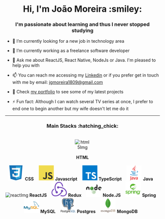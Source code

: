 <h1 align="center">Hi, I'm João Moreira :smiley:</h1>

<h3 align="center">I'm passionate about learning and thus I never stopped studying</h3>
  
- :telescope: I’m currently looking for a new job in technology area
  
- 🌱 I’m currently working as a freelance software developer
  
- 💬 Ask me about ReactJS, React Native, NodeJs or Java. I'm pleased to help you with
  
- 📫 You can reach me accessing my [Linkedin](https://www.linkedin.com/in/joao-moreira-dev/)
or if you prefer get in touch with me by email: jgmoreira1809@gmail.com

- :notebook_with_decorative_cover: Check [my portfolio](https://www.joaomoreira.net/) to see some of my latest projects
  
- ⚡ Fun fact: Although I can watch several TV series at once, I prefer to end one to begin another but my wife doesn't let me do it

<hr>

<h3 align="center">Main Stacks :hatching_chick:</h3>
<br>
<div align="center">
<div style="display: flex; flex-direction: column; align-items: center;">
  <img src="https://cdn.jsdelivr.net/gh/devicons/devicon/icons/html5/html5-original.svg" alt="html5Img" width="50" height="50"/></a>
  <strong>HTML</strong>&nbsp;&nbsp;&nbsp;
</div>
<span>
  <img src="https://raw.githubusercontent.com/devicons/devicon/master/icons/css3/css3-original.svg" alt="cssImg" width="50" height="50"/></a>
  <strong>CSS</strong>&nbsp;&nbsp;&nbsp;
</span>
<span>
  <img src="https://raw.githubusercontent.com/devicons/devicon/master/icons/javascript/javascript-original.svg" alt="javascriptImg" width="50" height="50"/></a>
  <strong>Javascript</strong>&nbsp;&nbsp;&nbsp;
</span>
<span>
  <img src="https://raw.githubusercontent.com/devicons/devicon/master/icons/typescript/typescript-original.svg" alt="typescript" width="50" height="50"/></a>
  <strong>TypeScript</strong>&nbsp;&nbsp;&nbsp;
</span>
<span>
  <img src="https://raw.githubusercontent.com/devicons/devicon/master/icons/java/java-original-wordmark.svg" alt="javaImg" width="50" height="50"/></a>  
   <strong>Java</strong>&nbsp;&nbsp;&nbsp;
</span>
<span>
  <img src="https://cdn.jsdelivr.net/gh/devicons/devicon/icons/react/react-original.svg" alt="reactImg" width="50" height="50"/></a>
  <strong>ReactJS</strong>&nbsp;&nbsp;&nbsp;
</span>
<span>
  <img src="https://raw.githubusercontent.com/devicons/devicon/master/icons/redux/redux-original.svg" alt="reduxImg" width="50" height="50"/></a>
  <strong>Redux</strong>&nbsp;&nbsp;&nbsp;
</span>
<span>
  <img src="https://raw.githubusercontent.com/devicons/devicon/master/icons/nodejs/nodejs-original-wordmark.svg" alt="nodejsImg" width="50" height="50"/></a>
  <strong>Node.JS</strong>&nbsp;&nbsp;&nbsp;
</span>
<span>
  <img src="https://raw.githubusercontent.com/devicons/devicon/master/icons/spring/spring-original-wordmark.svg" alt="springImg" width="50" height="50"/></a>
  <strong>Spring</strong>&nbsp;&nbsp;&nbsp;
</span>
<span>
  <img src="https://raw.githubusercontent.com/devicons/devicon/master/icons/mysql/mysql-original-wordmark.svg" alt="mysqlImg" width="50" height="50"/></a>  
   <strong>MySQL</strong>&nbsp;&nbsp;&nbsp;
</span>
<span>
  <img src="https://raw.githubusercontent.com/devicons/devicon/master/icons/postgresql/postgresql-original-wordmark.svg" alt="postgresImg" width="50" height="50"/></a>  
   <strong>Postgres</strong>&nbsp;&nbsp;&nbsp;
</span>
<span>
  <img src="https://raw.githubusercontent.com/devicons/devicon/master/icons/mongodb/mongodb-original-wordmark.svg" alt="mongodbImg" width="50" height="50"/></a>
  <strong>MongoDB</strong>&nbsp;&nbsp;&nbsp;
</span>
</div>
